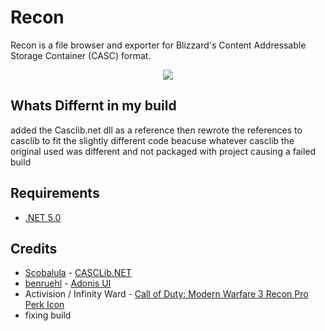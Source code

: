 # Recon

Recon is a file browser and exporter for Blizzard's Content Addressable Storage Container (CASC) format.

<p align="center">
    <img src="https://i.imgur.com/b3ryIQ0.png" draggable="false">
</p>



## Whats Differnt in my build 

added the Casclib.net dll as a reference then rewrote the references to casclib to fit the slightly different code
beacuse whatever casclib the original used was different and not packaged with project causing a failed build 

## Requirements

-   [.NET 5.0](https://dotnet.microsoft.com/download/dotnet/5.0)

## Credits

-   [Scobalula](https://github.com/Scobalula) - [CASCLib.NET](https://github.com/Scobalula/CASCLib.NET)
-   [benruehl](https://github.com/benruehl) - [Adonis UI](https://github.com/benruehl/adonis-ui)
-   Activision / Infinity Ward - [Call of Duty: Modern Warfare 3 Recon Pro Perk Icon](<https://callofduty.fandom.com/wiki/Recon_(perk)>)
-   fixing build
